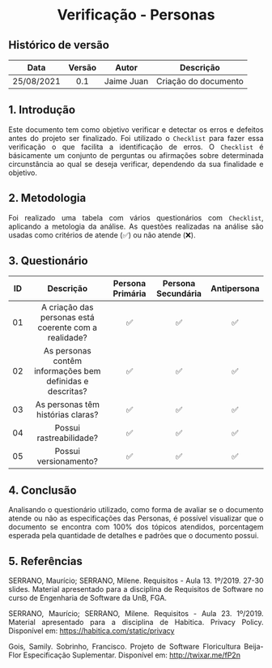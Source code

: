 # <center> Verificação - Personas

## Histórico de versão
| Data | Versão | Autor | Descrição |
| :-: | :-: | :-: | :-: |
| 25/08/2021 | 0.1 | Jaime Juan | Criação do documento |
<div align="justify">

## 1. Introdução
Este documento tem como objetivo verificar e detectar os erros e defeitos antes do projeto ser finalizado. Foi utilizado o `Checklist` para fazer essa verificação o que facilita a identificação de erros. O `Checklist` é básicamente um conjunto de perguntas ou afirmações sobre determinada circunstância ao qual se deseja verificar, dependendo da sua finalidade e objetivo. 

## 2. Metodologia
Foi realizado uma tabela com vários questionários com `Checklist`, aplicando a metologia da análise. As questões realizadas na análise são usadas como critérios de atende (✅) ou não atende (❌).

## 3. Questionário
| ID | Descrição | Persona Primária | Persona Secundária | Antipersona
| :-: | :-: | :-: | :-: | :-: |
| 01 | A criação das personas está coerente com a realidade? | ✅ | ✅ | ✅
| 02 | As personas contêm informações bem definidas e descritas? | ✅ | ✅ | ✅
| 03 | As personas têm histórias claras? | ✅ | ✅ | ✅
| 04 | Possui rastreabilidade? | ✅ | ✅ | ✅
| 05 | Possui versionamento? | ✅ | ✅ | ✅

## 4. Conclusão
Analisando o questionário utilizado, como forma de avaliar se o documento atende ou não as especificações das Personas, é possível visualizar que o documento se encontra com 100% dos tópicos atendidos, porcentagem esperada pela quantidade de detalhes e padrões que o documento possui.

## 5. Referências
SERRANO, Maurício; SERRANO, Milene. Requisitos - Aula 13. 1º/2019. 27-30 slides. Material apresentado para a disciplina de Requisitos de Software no curso de Engenharia de Software da UnB, FGA.

SERRANO, Maurício; SERRANO, Milene. Requisitos - Aula 23. 1º/2019. Material apresentado para a disciplina de
Habitica. Privacy Policy. Disponível em: https://habitica.com/static/privacy

Gois, Samily. Sobrinho, Francisco. Projeto de Software Floricultura Beija-Flor Especificação Suplementar. Disponível em: http://twixar.me/fP2n